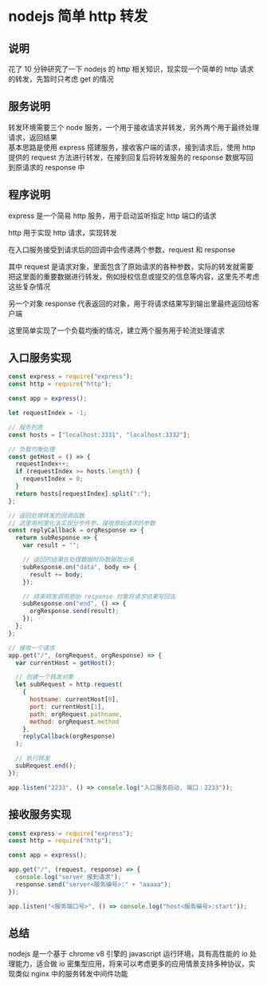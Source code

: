 # nodejs 简单 http 转发

## 说明

花了 10 分钟研究了一下 nodejs 的 http 相关知识，现实现一个简单的 http 请求的转发，先暂时只考虑 get 的情况

## 服务说明

转发环境需要三个 node 服务，一个用于接收请求并转发，另外两个用于最终处理请求，返回结果  
基本思路是使用 express 搭建服务，接收客户端的请求，接到请求后，使用 http 提供的 request 方法进行转发，在接到回复后将转发服务的 response 数据写回到原请求的 response 中

## 程序说明

express 是一个简易 http 服务，用于启动监听指定 http 端口的请求

http 用于实现 http 请求，实现转发

在入口服务接受到请求后的回调中会传递两个参数，request 和 response

其中 request 是请求对象，里面包含了原始请求的各种参数，实际的转发就需要把这里面的重要数据进行转发，例如授权信息或提交的信息等内容，这里先不考虑这些复杂情况

另一个对象 response 代表返回的对象，用于将请求结果写到输出里最终返回给客户端

这里简单实现了一个负载均衡的情况，建立两个服务用于轮流处理请求

## 入口服务实现

```javascript
const express = require("express");
const http = require("http");

const app = express();

let requestIndex = -1;

// 服务列表
const hosts = ["localhost:3331", "localhost:3332"];

// 负载均衡处理
const getHost = () => {
  requestIndex++;
  if (requestIndex >= hosts.length) {
    requestIndex = 0;
  }
  return hosts[requestIndex].split(":");
};

// 返回处理转发的回调函数
// 这里用柯里化法实现分步传参，接收原始请求的参数
const replyCallback = orgResponse => {
  return subResponse => {
    var result = "";

    // 返回的结果在处理数据时将数据取出来
    subResponse.on("data", body => {
      result += body;
    });

    // 结束转发调用原始 response 对象将请求结果写回去
    subResponse.on("end", () => {
      orgResponse.send(result);
    });
  };
};

// 接收一个请求
app.get("/", (orgRequest, orgResponse) => {
  var currentHost = getHost();

  // 创建一个转发对象
  let subRequest = http.request(
    {
      hostname: currentHost[0],
      port: currentHost[1],
      path: orgRequest.pathname,
      method: orgRequest.method
    },
    replyCallback(orgResponse)
  );

  // 执行转发
  subRequest.end();
});

app.listen("2233", () => console.log("入口服务启动, 端口：2233"));
```

## 接收服务实现

```javascript
const express = require("express");
const http = require("http");

const app = express();

app.get("/", (request, response) => {
  console.log("server 接到请求");
  response.send("server<服务编号>:" + "aaaaa");
});

app.listen("<服务端口号>", () => console.log("host<服务编号>:start"));
```

## 总结

nodejs 是一个基于 chrome v8 引擎的 javascript 运行环境，具有高性能的 io 处理能力，适合做 io 密集型应用，将来可以考虑更多的应用情景支持多种协议，实现类似 nginx 中的服务转发中间件功能
